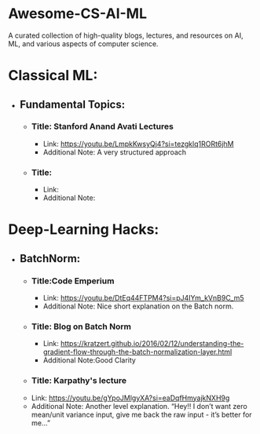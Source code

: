 # Awesome-CS-AI-ML
A curated collection of high-quality blogs, lectures, and resources on AI, ML, and various aspects of computer science.

# Classical ML:
  - ## Fundamental Topics:
    - ### Title: Stanford Anand Avati Lectures
      - Link: https://youtu.be/LmpkKwsyQj4?si=tezgklq1RORt6jhM 
      - Additional Note: A very structured approach 
    - ### Title:
      - Link:
      - Additional Note:
  

# Deep-Learning Hacks:
  - ## BatchNorm: 
    - ### Title:Code Emperium
      - Link: https://youtu.be/DtEq44FTPM4?si=pJ4IYm_kVnB9C_m5
      - Additional Note: Nice short explanation on the Batch norm.
    - ### Title: Blog on Batch Norm
      - Link: https://kratzert.github.io/2016/02/12/understanding-the-gradient-flow-through-the-batch-normalization-layer.html 
      - Additional Note:Good Clarity
     - ### Title:  Karpathy's lecture
      - Link: https://youtu.be/gYpoJMlgyXA?si=eaDqfHmyajkNXH9g 
      - Additional Note: Another level explanation. “Hey!! I don’t want zero mean/unit variance input, give me back the raw input - it’s better for me...”
              

